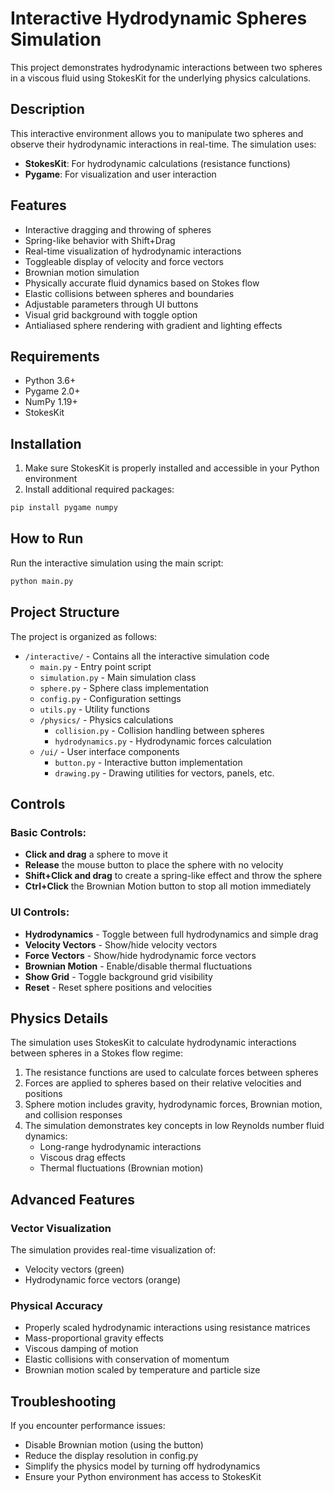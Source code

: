 # Interactive Hydrodynamic Spheres Simulation

This project demonstrates hydrodynamic interactions between two spheres in a viscous fluid using StokesKit for the underlying physics calculations.

## Description

This interactive environment allows you to manipulate two spheres and observe their hydrodynamic interactions in real-time. The simulation uses:

- **StokesKit**: For hydrodynamic calculations (resistance functions)
- **Pygame**: For visualization and user interaction

## Features

- Interactive dragging and throwing of spheres
- Spring-like behavior with Shift+Drag
- Real-time visualization of hydrodynamic interactions
- Toggleable display of velocity and force vectors
- Brownian motion simulation
- Physically accurate fluid dynamics based on Stokes flow
- Elastic collisions between spheres and boundaries
- Adjustable parameters through UI buttons
- Visual grid background with toggle option
- Antialiased sphere rendering with gradient and lighting effects

## Requirements

- Python 3.6+
- Pygame 2.0+
- NumPy 1.19+
- StokesKit

## Installation

1. Make sure StokesKit is properly installed and accessible in your Python environment
2. Install additional required packages:

```bash
pip install pygame numpy
```

## How to Run

Run the interactive simulation using the main script:

```bash
python main.py
```

## Project Structure

The project is organized as follows:

- `/interactive/` - Contains all the interactive simulation code
  - `main.py` - Entry point script
  - `simulation.py` - Main simulation class
  - `sphere.py` - Sphere class implementation
  - `config.py` - Configuration settings
  - `utils.py` - Utility functions
  - `/physics/` - Physics calculations
    - `collision.py` - Collision handling between spheres
    - `hydrodynamics.py` - Hydrodynamic forces calculation
  - `/ui/` - User interface components
    - `button.py` - Interactive button implementation
    - `drawing.py` - Drawing utilities for vectors, panels, etc.

## Controls

### Basic Controls:
- **Click and drag** a sphere to move it
- **Release** the mouse button to place the sphere with no velocity
- **Shift+Click and drag** to create a spring-like effect and throw the sphere
- **Ctrl+Click** the Brownian Motion button to stop all motion immediately

### UI Controls:
- **Hydrodynamics** - Toggle between full hydrodynamics and simple drag
- **Velocity Vectors** - Show/hide velocity vectors
- **Force Vectors** - Show/hide hydrodynamic force vectors
- **Brownian Motion** - Enable/disable thermal fluctuations
- **Show Grid** - Toggle background grid visibility
- **Reset** - Reset sphere positions and velocities

## Physics Details

The simulation uses StokesKit to calculate hydrodynamic interactions between spheres in a Stokes flow regime:

1. The resistance functions are used to calculate forces between spheres
2. Forces are applied to spheres based on their relative velocities and positions
3. Sphere motion includes gravity, hydrodynamic forces, Brownian motion, and collision responses
4. The simulation demonstrates key concepts in low Reynolds number fluid dynamics:
   - Long-range hydrodynamic interactions
   - Viscous drag effects
   - Thermal fluctuations (Brownian motion)

## Advanced Features

### Vector Visualization
The simulation provides real-time visualization of:
- Velocity vectors (green)
- Hydrodynamic force vectors (orange)

### Physical Accuracy
- Properly scaled hydrodynamic interactions using resistance matrices
- Mass-proportional gravity effects
- Viscous damping of motion
- Elastic collisions with conservation of momentum
- Brownian motion scaled by temperature and particle size

## Troubleshooting

If you encounter performance issues:
- Disable Brownian motion (using the button)
- Reduce the display resolution in config.py
- Simplify the physics model by turning off hydrodynamics
- Ensure your Python environment has access to StokesKit
